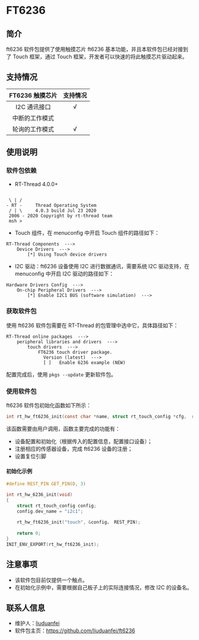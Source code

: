 # FT6236

## 简介

ft6236 软件包提供了使用触摸芯片 ft6236 基本功能，并且本软件包已经对接到了 Touch 框架，通过 Touch 框架，开发者可以快速的将此触摸芯片驱动起来。
## 支持情况

| **FT6236 触摸芯片** | **支持情况** |
| :-------: | :--------: |
| I2C 通讯接口 | √ |
| 中断的工作模式 |  |
| 轮询的工作模式 | √ |

## 使用说明

### 软件包依赖

- RT-Thread 4.0.0+
```

 \ | /
- RT -     Thread Operating System
 / | \     4.0.3 build Jul 23 2020
 2006 - 2020 Copyright by rt-thread team
 msh >
```
- Touch 组件，在 menuconfig 中开启 Touch 组件的路径如下：
```
RT-Thread Components  --->
    Device Drivers  --->
        [*] Using Touch device drivers
```
- I2C 驱动：ft6236 设备使用 I2C 进行数据通讯，需要系统 I2C 驱动支持，在 menuconfig 中开启 I2C 驱动的路径如下：
```
Hardware Drivers Config  --->
    On-chip Peripheral Drivers  --->
        [*] Enable I2C1 BUS (software simulation)  --->
```

### 获取软件包

使用 ft6236 软件包需要在 RT-Thread 的包管理中选中它，具体路径如下：

```
RT-Thread online packages  --->
    peripheral libraries and drivers  --->
        touch drivers  --->
            FT6236 touch driver package.
              Version (latest)  --->
              [ ]   Enable 6236 example (NEW)
```
配置完成后，使用 `pkgs --update` 更新软件包。

### 使用软件包

ft6236 软件包初始化函数如下所示：

```c
int rt_hw_ft6236_init(const char *name, struct rt_touch_config *cfg,  rt_base_t pin)
```

该函数需要由用户调用，函数主要完成的功能有：

- 设备配置和初始化（根据传入的配置信息，配置接口设备）；
- 注册相应的传感器设备，完成 ft6236 设备的注册；
- 设置复位引脚

#### 初始化示例

```c
#define REST_PIN GET_PIN(D, 3)

int rt_hw_6236_init(void)
{
    struct rt_touch_config config;
    config.dev_name = "i2c1";
    
    rt_hw_ft6236_init("touch", &config， REST_PIN);
    
    return 0;
}
INIT_ENV_EXPORT(rt_hw_ft6236_init);
```

## 注意事项

- 该软件包目前仅提供一个触点。
- 在初始化示例中，需要根据自己板子上的实际连接情况，修改 I2C 的设备名。

## 联系人信息

- 维护人：[liuduanfei](https://github.com/liuduanfei) 
- 软件包主页：<https://github.com/liuduanfei/ft6236>
